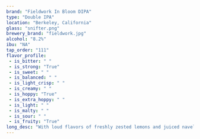 ```yaml
---
brand: "Fieldwork In Bloom DIPA"
type: "Double IPA"
location: "Berkeley, California"
glass: "snifter.png"
brewery_brand: "fieldwork.jpg"
alcohol: "8.2%"
ibu: "NA"
tap_order: "111"
flavor_profile:
 - is_bitter: " "
 - is_strong: "True"
 - is_sweet: " "
 - is_balanced: " "
 - is_light_crisp: " "
 - is_creamy: " "
 - is_hoppy: "True"
 - is_extra_hoppy: " "
 - is_light: " "
 - is_malty: " "
 - is_sour: " "
 - is_fruity: "True"
long_desc: "With loud flavors of freshly zested lemons and juiced navel oranges, In Bloom Double IPA is a super-soaker filled with juice blasting your palate at will."
---
```

